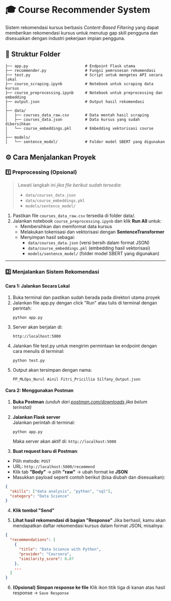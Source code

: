 # 🎓 Course Recommender System

Sistem rekomendasi kursus berbasis *Content-Based Filtering* yang dapat memberikan rekomendasi kursus untuk menutup gap skill pengguna dan disesuaikan dengan industri pekerjaan impian pengguna.

## 📁 Struktur Folder
```text
├── app.py                         # Endpoint Flask utama
├── recommender.py                 # Fungsi pemrosesan rekomendasi
├── test.py                        # Script untuk mengetes API secara lokal
├── course_scraping.ipynb          # Notebook untuk scraping data kursus
├── course_preprocessing.ipynb     # Notebook untuk preprocessing dan embedding
├── output.json                    # Output hasil rekomendasi
│
├── data/
│   ├── courses_data_raw.csv       # Data mentah hasil scraping
│   ├── courses_data.json          # Data kursus yang sudah dibersihkan
│   └── course_embeddings.pkl      # Embedding vektorisasi course
│
├── models/
│   └── sentence_model/            # Folder model SBERT yang digunakan
```
## ⚙ Cara Menjalankan Proyek

### 1️⃣ Preprocessing (Opsional)
> Lewati langkah ini *jika file berikut sudah tersedia*:  
> - `data/courses_data.json`  
> - `data/course_embeddings.pkl`  
> - `models/sentence_model/`

1. Pastikan file `courses_data_raw.csv` tersedia di folder data/.
2. Jalankan notebook `course_preprocessing.ipynb` dan klik **Run All** untuk:
   - Membersihkan dan memformat data kursus
   - Melakukan tokenisasi dan vektorisasi dengan **SentenceTransformer**
   - Menyimpan hasil sebagai:
     - `data/courses_data.json` (versi bersih dalam format JSON)
     - `data/course_embeddings.pkl` (embedding hasil vektorisasi)
     - `models/sentence_model/` (folder model SBERT yang digunakan)

---

### 2️⃣ Menjalankan Sistem Rekomendasi

#### Cara 1: Jalankan Secara Lokal

1. Buka terminal dan pastikan sudah berada pada direktori utama proyek
2. Jalankan file app.py dengan click "Run" atau tulis di terminal dengan perintah:
    ```
    python app.py
    ```    
3. Server akan berjalan di:
    ```
    http://localhost:5000
    ```
4. Jalankan file test.py untuk mengirim permintaan ke endpoint dengan cara menulis di terminal:
    ```
    python test.py
    ```
5. Output akan tersimpan dengan nama:
    ```
    PP_MLOps_Nurul Ainil Fitri_Pricillia Silfany_Output.json
    ```

#### Cara 2: Menggunakan Postman

1. **Buka Postman** *(unduh dari [postman.com/downloads](https://www.postman.com/downloads) jika belum terinstal)*
2. **Jalankan Flask server**  
   Jalankan perintah di terminal:
    ```
    python app.py
    ```
   Maka server akan aktif di: `http://localhost:5000`

4. **Buat request baru di Postman**:
- Pilih metode: `POST`
- URL: `http://localhost:5000/recommend`
- Klik tab **"Body"** → pilih **"raw"** → ubah format ke **JSON**
- Masukkan payload seperti contoh berikut (bisa diubah dan disesuaikan):

 ```json
 {
   "skills": ["data analysis", "python", "sql"],
   "category": "Data Science"
 }
 ```

4. **Klik tombol "Send"**

5. **Lihat hasil rekomendasi di bagian "Response"** 
Jika berhasil, kamu akan mendapatkan daftar rekomendasi kursus dalam format JSON, misalnya:

 ```json
 {
   "recommendations": [
     {
       "title": "Data Science with Python",
       "provider": "Coursera",
       "similarity_score": 0.87
     },
     ...
   ]
 }
 ```

6. **(Opsional) Simpan response ke file** 
Klik ikon titik tiga di kanan atas hasil response → `Save Response`
